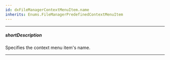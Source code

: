 ```yaml
---
id: dxFileManagerContextMenuItem.name
inherits: Enums.FileManagerPredefinedContextMenuItem
---
```

---
##### shortDescription
Specifies the context menu item's name.

---
